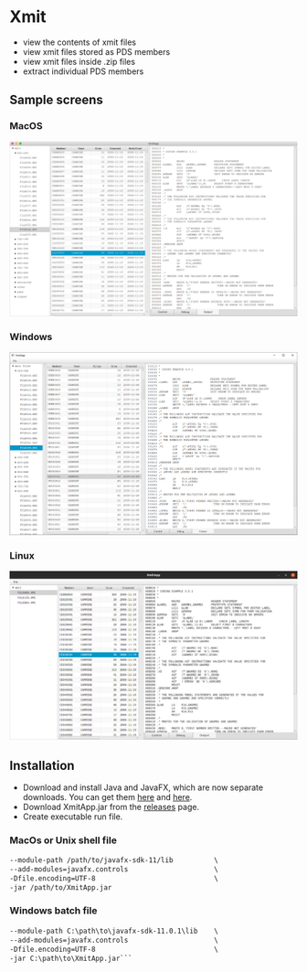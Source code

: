 # Xmit
- view the contents of xmit files
- view xmit files stored as PDS members
- view xmit files inside .zip files
- extract individual PDS members

## Sample screens
### MacOS
![Mac](resources/xmitosx.png?raw=true "Mac")
### Windows
![Windows](resources/xmitwin.png?raw=true "Windows")
### Linux
![Linux](resources/xmitlinux.png?raw=true "Linux")

## Installation
- Download and install Java and JavaFX, which are now separate downloads. You can get them
[here](https://jdk.java.net/11/) and
[here](https://gluonhq.com/products/javafx/).
- Download XmitApp.jar from the [releases](https://github.com/dmolony/xmit/releases) page.
- Create executable run file.  
### MacOs or Unix shell file  
```/path/to/jdk-11.0.1.jdk/Contents/Home/bin/java \
--module-path /path/to/javafx-sdk-11/lib          \
--add-modules=javafx.controls                     \
-Dfile.encoding=UTF-8                             \
-jar /path/to/XmitApp.jar
```  
### Windows batch file  
```C:\path\to\jdk-11.0.1\bin\java.exe             \
--module-path C:\path\to\javafx-sdk-11.0.1\lib    \
--add-modules=javafx.controls                     \
-Dfile.encoding=UTF-8                             \
-jar C:\path\to\XmitApp.jar```

